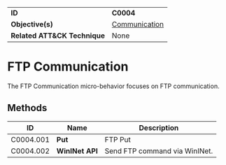 |||
|---------|------------------------|
|**ID**|**C0004**|
|**Objective(s)**|[Communication](https://github.com/MBCProject/mbc-markdown/tree/master/micro-behaviors/communication)|
|**Related ATT&CK Technique**|None|


FTP Communication
=================
The FTP Communication micro-behavior focuses on FTP communication. 

Methods
-------
|ID|Name|Description|
|-----------------------------|--------|-----------------------------|
|C0004.001|**Put**|FTP Put| 
|C0004.002|**WinINet API**|Send FTP command via WinINet.|


